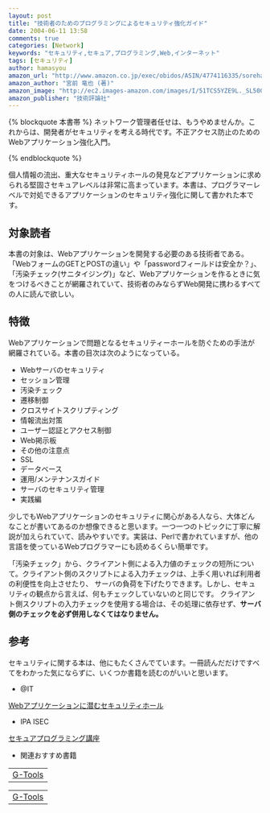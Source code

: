 ```yaml
---
layout: post
title: "技術者のためのプログラミングによるセキュリティ強化ガイド"
date: 2004-06-11 13:58
comments: true
categories: [Network]
keywords: "セキュリティ,セキュア,プログラミング,Web,インターネット"
tags: [セキュリティ]
author: hamasyou
amazon_url: "http://www.amazon.co.jp/exec/obidos/ASIN/4774116335/sorehabooks-22"
amazon_author: "宮前 竜也 (著)"
amazon_image: "http://ec2.images-amazon.com/images/I/51TCS5YZE9L._SL500_AA300_.jpg"
amazon_publisher: "技術評論社"
---
```


{% blockquote 本書帯 %}
ネットワーク管理者任せは、もうやめませんか。これからは、開発者がセキュリティを考える時代です。不正アクセス防止のためのWebアプリケーション強化入門。


{% endblockquote %}

個人情報の流出、重大なセキュリティホールの発見などアプリケーションに求められる堅固さセキュアレベルは非常に高まっています。本書は、プログラマーレベルで対処できるアプリケーションのセキュリティ強化に関して書かれた本です。


<!-- more -->

<h2>対象読者</h2>

本書の対象は、Webアプリケーションを開発する必要のある技術者である。「WebフォームのGETとPOSTの違い」や「passwordフィールドは安全か？」、「汚染チェック(サニタイジング)」など、Webアプリケーションを作るときに気をつけるべきことが網羅されていて、技術者のみならずWeb開発に携わるすべての人に読んで欲しい。

<h2>特徴</h2>

Webアプリケーションで問題となるセキュリティーホールを防ぐための手法が網羅されている。本書の目次は次のようになっている。

<ul><li>Webサーバのセキュリティ</li><li>セッション管理</li><li>汚染チェック</li><li>遷移制御</li><li>クロスサイトスクリプティング</li><li>情報流出対策</li><li>ユーザー認証とアクセス制御</li><li>Web掲示板</li><li>その他の注意点</li><li>SSL</li><li>データベース</li><li>運用/メンテナンスガイド</li><li>サーバのセキュリティ管理</li><li>実践編</li></ul>

少しでもWebアプリケーションのセキュリティに関心がある人なら、大体どんなことが書いてあるのか想像できると思います。一つ一つのトピックに丁寧に解説が加えられていて、読みやすいです。実装は、Perlで書かれていますが、他の言語を使っているWebプログラマーにも読めるくらい簡単です。

「汚染チェック」から、クライアント側による入力値のチェックの短所について。クライアント側のスクリプトによる入力チェックは、上手く用いれば利用者の利便性を向上させたり、
サーバの負荷を下げたりできます。しかし、セキュリティの観点から言えば、何もチェックしていないのと同じです。
クライアント側スクリプトの入力チェックを使用する場合は、その処理に依存せず、<strong>サーバ側のチェックを必ず併用しなくてはなりません。</strong>

<h2>参考</h2>

セキュリティに関する本は、他にもたくさんでています。一冊読んだだけですべてをわかった気にならずに、いくつか書籍を読むのがいいと思います。

+ @IT

<a href="http://www.atmarkit.co.jp/fsecurity/rensai/webhole01/webhole01.html" rel="external nofollow">Webアプリケーションに潜むセキュリティホール</a>

+ IPA ISEC

<a href="http://www.ipa.go.jp/security/awareness/vendor/programming/" rel="external nofollow">セキュアプログラミング講座</a>

+ 関連おすすめ書籍

<div class="rakuten"><table width="400" border="0" cellpadding="5"><tr><td colspan="2"><a href="http://www.amazon.co.jp/exec/obidos/ASIN/4534031270/sorehabooks-22/" rel="external nofollow">G-Tools</a></font><br /></td></tr></table></div>

<div class="rakuten"><table width="400" border="0" cellpadding="5"><tr><td colspan="2"><a href="http://www.amazon.co.jp/exec/obidos/ASIN/4873111757/sorehabooks-22/" rel="external nofollow">G-Tools</a></font><br /></td></tr></table></div>




